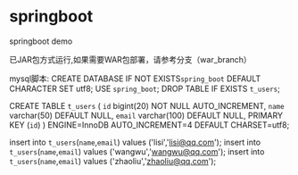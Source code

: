 # springboot
springboot demo

已JAR包方式运行,如果需要WAR包部署，请参考分支（war_branch）

mysql脚本:
CREATE DATABASE IF NOT EXISTS`spring_boot` DEFAULT CHARACTER SET utf8;
USE `spring_boot`;
DROP TABLE IF EXISTS `t_users`;

CREATE TABLE `t_users` (
  `id` bigint(20) NOT NULL AUTO_INCREMENT,
  `name` varchar(50) DEFAULT NULL,
  `email` varchar(100) DEFAULT NULL,
  PRIMARY KEY (`id`)
) ENGINE=InnoDB AUTO_INCREMENT=4 DEFAULT CHARSET=utf8;

insert into `t_users`(`name`,`email`) values ('lisi','lisi@qq.com');
insert into `t_users`(`name`,`email`) values ('wangwu','wangwu@qq.com');
insert into `t_users`(`name`,`email`) values ('zhaoliu','zhaoliu@qq.com');
